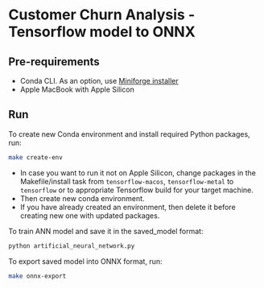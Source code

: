 # Customer Churn Analysis - Tensorflow model to ONNX

## Pre-requirements

- Conda CLI. As an option, use [Miniforge installer](https://conda-forge.org/download/)
- Apple MacBook with Apple Silicon

## Run

To create new Conda environment and install required Python packages, run:

```bash
make create-env
```

- In case you want to run it not on Apple Silicon, change packages in the Makefile/install task from  `tensorflow-macos`,  `tensorflow-metal` to `tensorflow` or to appropriate Tensorflow build for your target machine. 
- Then create new conda environment. 
- If you have already created an environment, then delete it before creating new one with updated packages.


To train ANN model and save it in the saved_model format:

```bash
python artificial_neural_network.py
```

To export saved model into ONNX format, run:

```bash
make onnx-export
```
